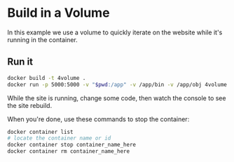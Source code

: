 Build in a Volume
=================

In this example we use a volume to quickly iterate on the website while it's running in the container.

## Run it

```sh
docker build -t 4volume .
docker run -p 5000:5000 -v "$pwd:/app" -v /app/bin -v /app/obj 4volume
```

While the site is running, change some code, then watch the console to see the site rebuild.

When you're done, use these commands to stop the container:

```sh
docker container list
# locate the container name or id
docker container stop container_name_here
docker container rm container_name_here
```
